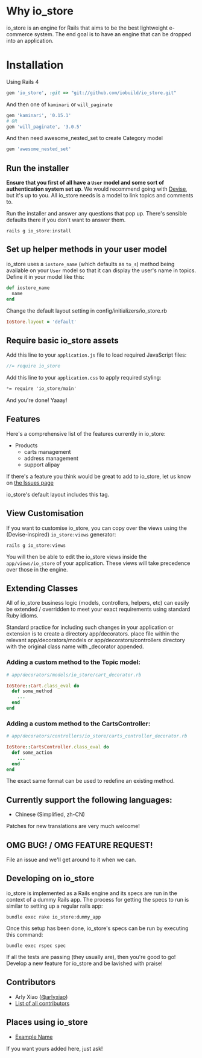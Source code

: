# Why io_store
io_store is an engine for Rails that aims to be the best lightweight e-commerce system.
The end goal is to have an engine that can be dropped into an application.


# Installation

Using Rails 4

```ruby
gem 'io_store', :git => "git://github.com/iobuild/io_store.git"
```

And then one of `kaminari` or `will_paginate`
```ruby
gem 'kaminari', '0.15.1'
# OR
gem 'will_paginate', '3.0.5'
```
And then need awesome_nested_set to create Category model
```ruby
gem 'awesome_nested_set'
```

## Run the installer

**Ensure that you first of all have a `User` model and some sort of authentication system set up**. We would recommend going with [Devise](http://github.com/plataformatec/devise), but it's up to
you. All io_store needs is a model to link topics and comments to.

Run the installer and answer any questions that pop up. There's sensible defaults there if you don't want to answer them.

```shell
rails g io_store:install
```

## Set up helper methods in your user model

io_store uses a `iostore_name` (which defaults as `to_s`) method being available on your `User` model so that it can display the user's name in topics. Define it in your model like this:

```ruby
def iostore_name
  name
end
```



Change the default layout setting in config/initializers/io_store.rb
```ruby
IoStore.layout = 'default'
```


## Require basic io_store assets

Add this line to your `application.js` file to load required JavaScript files:

```js
//= require io_store
```

Add this line to your `application.css` to apply required styling:

```css
*= require 'io_store/main'
```


And you're done! Yaaay!


## Features

Here's a comprehensive list of the features currently in io_store:

* Products
  * carts management
  * address management
  * support alipay


If there's a feature you think would be great to add to io_store, let us know on [the Issues
page](https://github.com/iobuild/io_store/issues)



io_store's default layout includes this tag.

## View Customisation

If you want to customise io_store, you can copy over the views using the (Devise-inspired) `io_store:views` generator:

    rails g io_store:views

You will then be able to edit the io_store views inside the `app/views/io_store` of your application. These views will take precedence over those in the engine.

## Extending Classes

All of io_store business logic (models, controllers, helpers, etc) can easily be extended / overridden to meet your exact requirements using standard Ruby idioms.

Standard practice for including such changes in your application or extension is to create a directory app/decorators. place file within the relevant app/decorators/models or app/decorators/controllers directory with the original class name with _decorator appended.

### Adding a custom method to the Topic model:

```ruby
# app/decorators/models/io_store/cart_decorator.rb

IoStore::Cart.class_eval do
  def some_method
    ...
  end
end
```

### Adding a custom method to the CartsController:

```ruby
# app/decorators/controllers/io_store/carts_controller_decorator.rb

IoStore::CartsController.class_eval do
  def some_action
    ...
  end
end
```

The exact same format can be used to redefine an existing method.

## Currently support the following languages:

* Chinese (Simplified, zh-CN)

Patches for new translations are very much welcome!


## OMG BUG! / OMG FEATURE REQUEST!

File an issue and we'll get around to it when we can.

## Developing on io_store

io_store is implemented as a Rails engine and its specs are run in the context of a dummy Rails app. The process for getting the specs to run is similar to setting up a regular rails app:

    bundle exec rake io_store:dummy_app

Once this setup has been done, io_store's specs can be run by executing this command:

    bundle exec rspec spec

If all the tests are passing (they usually are), then you're good to go! Develop a new feature for io_store and be lavished with praise!

## Contributors

* Arly Xiao ([@arlyxiao](https://github.com/arlyxiao))
* [List of all contributors](https://github.com/iobuild/io_store/contributors)

## Places using io_store

* [Example Name](http://example.com)

If you want yours added here, just ask!
